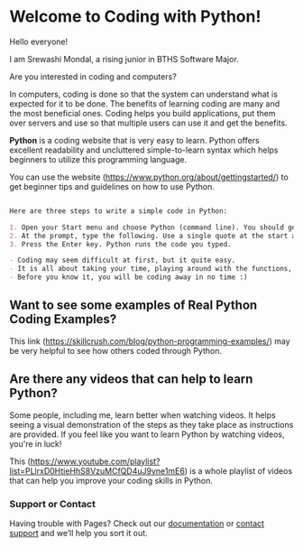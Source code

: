 # Welcome to Coding with Python!

Hello everyone! 

I am Srewashi Mondal, a rising junior in BTHS Software Major.

Are you interested in coding and computers? 

In computers, coding is done so that the system can understand what is expected for it to be done. The benefits of learning coding are many and the most beneficial ones. Coding helps you build applications, put them over servers and use so that multiple users can use it and get the benefits.

**Python** is a coding website that is very easy to learn. Python offers excellent readability and uncluttered simple-to-learn syntax which helps beginners to utilize this programming language.

You can use the website (https://www.python.org/about/gettingstarted/) to get beginner tips and guidelines on how to use Python.

```markdown

Here are three steps to write a simple code in Python:

1. Open your Start menu and choose Python (command line). You should get a prompt that looks like >>>. ...
2. At the prompt, type the following. Use a single quote at the start and the end — it's beside the Enter key: ...
3. Press the Enter key. Python runs the code you typed.

- Coding may seem difficult at first, but it quite easy. 
- It is all about taking your time, playing around with the functions, and just learning through your experience! 
- Before you know it, you will be coding away in no time :)

```

## Want to see some examples of Real Python Coding Examples? 
This link (https://skillcrush.com/blog/python-programming-examples/) may be very helpful to see how others coded through Python.

## Are there any videos that can help to learn Python? 
Some people, including me, learn better when watching videos. It helps seeing a visual demonstration of the steps as they take place as instructions are provided. If you feel like you want to learn Python by watching videos, you're in luck!

This (https://www.youtube.com/playlist?list=PLlrxD0HtieHhS8VzuMCfQD4uJ9yne1mE6) is a whole playlist of videos that can help you improve your coding skills in Python.

### Support or Contact

Having trouble with Pages? Check out our [documentation](https://help.github.com/categories/github-pages-basics/) or [contact support](https://github.com/contact) and we’ll help you sort it out.
